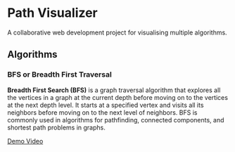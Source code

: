 # Path Visualizer

A collaborative web development project for visualising multiple algorithms.

## Algorithms

### BFS or Breadth First Traversal

**Breadth First Search (BFS)** is a graph traversal algorithm that explores all the vertices in a graph at the current depth before moving on to the vertices at the next depth level. It starts at a specified vertex and visits all its neighbors before moving on to the next level of neighbors. BFS is commonly used in algorithms for pathfinding, connected components, and shortest path problems in graphs.

[Demo Video](https://youtu.be/DKQs7fjXBy0)
